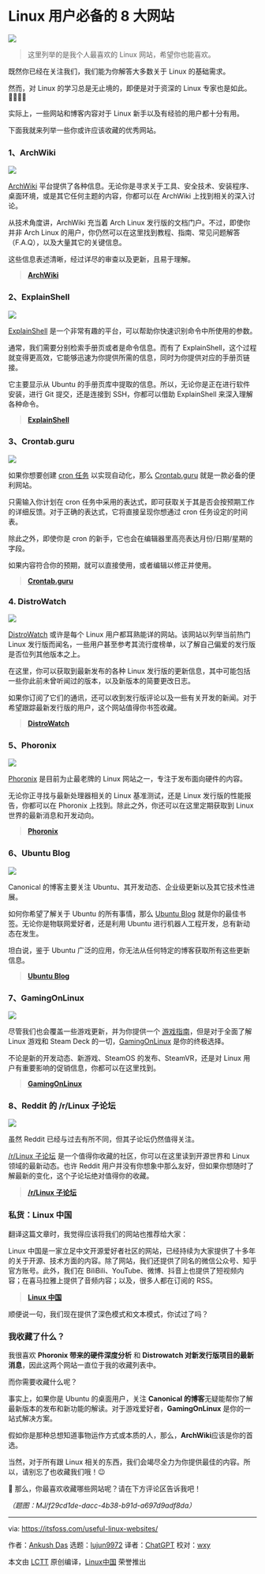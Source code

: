 [#]: subject: "8 Websites Linux Users Should Have bookmarked"
[#]: via: "https://itsfoss.com/useful-linux-websites/"
[#]: author: "Ankush Das https://itsfoss.com/author/ankush/"
[#]: collector: "lujun9972/lctt-scripts-1693450080"
[#]: translator: "ChatGPT"
[#]: reviewer: "wxy"
[#]: publisher: "wxy"
[#]: url: "https://linux.cn/article-16366-1.html"

Linux 用户必备的 8 大网站
======

![][0]

> 这里列举的是我个人最喜欢的 Linux 网站，希望你也能喜欢。

既然你已经在关注我们，我们能为你解答大多数关于 Linux 的基础需求。

然而，对 Linux 的学习总是无止境的，即便是对于资深的 Linux 专家也是如此。👨‍💻👩‍💻

实际上，一些网站和博客内容对于 Linux 新手以及有经验的用户都十分有用。

下面我就来列举一些你或许应该收藏的优秀网站。

### 1、ArchWiki

![][1]

[ArchWiki][2] 平台提供了各种信息。无论你是寻求关于工具、安全技术、安装程序、桌面环境，或是其它任何主题的内容，你都可以在 ArchWiki 上找到相关的深入讨论。

从技术角度讲，ArchWiki 充当着 Arch Linux 发行版的文档门户。不过，即使你并非 Arch Linux 的用户，你仍然可以在这里找到教程、指南、常见问题解答（F.A.Q），以及大量其它的关键信息。

这些信息表述清晰，经过详尽的审查以及更新，且易于理解。

> **[ArchWiki][2]**

### 2、ExplainShell

![][3]

[ExplainShell][4] 是一个非常有趣的平台，可以帮助你快速识别命令中所使用的参数。

通常，我们需要分别检索手册页或者是命令信息。而有了 ExplainShell，这个过程就变得更高效，它能够迅速为你提供所需的信息，同时为你提供对应的手册页链接。

它主要显示从 Ubuntu 的手册页库中提取的信息。所以，无论你是正在进行软件安装，进行 Git 提交，还是连接到 SSH，你都可以借助 ExplainShell 来深入理解各种命令。

> **[ExplainShell][4]**

### 3、Crontab.guru

![][5]

如果你想要创建 [cron 任务][6] 以实现自动化，那么 [Crontab.guru][7] 就是一款必备的便利网站。

只需输入你计划在 cron 任务中采用的表达式，即可获取关于其是否会按预期工作的详细反馈。对于正确的表达式，它将直接呈现你想通过 cron 任务设定的时间表。

除此之外，即使你是 cron 的新手，它也会在编辑器里高亮表达月份/日期/星期的字段。

如果内容符合你的预期，就可以直接使用，或者编辑以修正并使用。

> **[Crontab.guru][7]**

### 4. DistroWatch

![][9]

[DistroWatch][10] 或许是每个 Linux 用户都耳熟能详的网站。该网站以列举当前热门 Linux 发行版而闻名，一些用户甚至参考其流行度榜单，以了解自己偏爱的发行版是否位列其他版本之上。

在这里，你可以获取到最新发布的各种 Linux 发行版的更新信息，其中可能包括一些你此前未曾听闻过的版本，以及新版本的简要更改日志。

如果你订阅了它们的通讯，还可以收到发行版评论以及一些有关开发的新闻。对于希望跟踪最新发行版的用户，这个网站值得你书签收藏。

> **[DistroWatch][10]**

### 5、Phoronix

![][11]

[Phoronix][12] 是目前为止最老牌的 Linux 网站之一，专注于发布面向硬件的内容。

无论你正寻找与最新处理器相关的 Linux 基准测试，还是 Linux 发行版的性能报告，你都可以在 Phoronix 上找到。除此之外，你还可以在这里定期获取到 Linux 世界的最新消息和开发动向。

> **[Phoronix][12]**

### 6、Ubuntu Blog

![][13]

Canonical 的博客主要关注 Ubuntu、其开发动态、企业级更新以及其它技术性进展。

如何你希望了解关于 Ubuntu 的所有事情，那么 [Ubuntu Blog][14] 就是你的最佳书签。无论你是物联网爱好者，还是利用 Ubuntu 进行机器人工程开发，总有新动态在发生。

坦白说，鉴于 Ubuntu 广泛的应用，你无法从任何特定的博客获取所有这些更新信息。

> **[Ubuntu Blog][14]**

### 7、GamingOnLinux

![][15]

尽管我们也会覆盖一些游戏更新，并为你提供一个 [游戏指南][16]，但是对于全面了解 Linux 游戏和 Steam Deck 的一切，[GamingOnLinux][17] 是你的终极选择。

不论是新的开发动态、新游戏、SteamOS 的发布、SteamVR，还是对 Linux 用户有重要影响的促销信息，你都可以在这里找到。

> **[GamingOnLinux][17]**

### 8、Reddit 的 /r/Linux 子论坛

![][18]

虽然 Reddit 已经与过去有所不同，但其子论坛仍然值得关注。

[/r/Linux 子论坛][19] 是一个值得你收藏的社区，你可以在这里读到开源世界和 Linux 领域的最新动态。也许 Reddit 用户并没有你想象中那么友好，但如果你想随时了解最新的变化，这个子论坛绝对值得你的收藏。

> **[/r/Linux 子论坛][19]** 

### 私货：Linux 中国

翻译这篇文章时，我觉得应该将我们的网站也推荐给大家：

Linux 中国是一家立足中文开源爱好者社区的网站，已经持续为大家提供了十多年的关于开源、技术方面的内容。除了网站，我们还提供了同名的微信公众号、知乎官方账号。此外，我们在 BiliBili、YouTube、微博、抖音上也提供了短视频内容；在喜马拉雅上提供了音频内容；以及，很多人都在订阅的 RSS。

> **[Linux 中国][19A]**

顺便说一句，我们现在提供了深色模式和文本模式，你试过了吗？

### 我收藏了什么？

我很喜欢 **Phoronix 带来的硬件深度分析** 和 **Distrowatch 对新发行版项目的最新消息**，因此这两个网站一直位于我的收藏列表中。

而你需要收藏什么呢？

事实上，如果你是 Ubuntu 的桌面用户，关注 **Canonical 的博客**无疑能帮你了解最新版本的发布和新功能的解读。对于游戏爱好者，**GamingOnLinux** 是你的一站式解决方案。

假如你是那种总想知道事物运作方式或本质的人，那么，**ArchWiki**应该是你的首选。

当然，对于所有跟 Linux 相关的东西，我们会竭尽全力为你提供最佳的内容。所以，请别忘了也收藏我们哦！😉

💬 那么，你最喜欢收藏哪些网站呢？请在下方评论区告诉我吧！

*（题图：MJ/f29cd1de-dacc-4b38-b91d-a697d9adf8da）*

--------------------------------------------------------------------------------

via: https://itsfoss.com/useful-linux-websites/

作者：[Ankush Das][a]
选题：[lujun9972][b]
译者：[ChatGPT](https://linux.cn/lctt/ChatGPT)
校对：[wxy](https://github.com/wxy)

本文由 [LCTT](https://github.com/LCTT/TranslateProject) 原创编译，[Linux中国](https://linux.cn/) 荣誉推出

[a]: https://itsfoss.com/author/ankush/
[b]: https://github.com/lujun9972
[1]: https://itsfoss.com/content/images/2023/10/archwiki-archlinux.jpg
[2]: https://wiki.archlinux.org/
[3]: https://itsfoss.com/content/images/2023/10/explainshell.jpg
[4]: https://explainshell.com/
[5]: https://itsfoss.com/content/images/2023/10/crontab-guru.jpg
[6]: https://itsfoss.com/cron-job/
[7]: https://crontab.guru/
[8]: https://itsfoss.com/content/images/size/w256h256/2022/12/android-chrome-192x192.png
[9]: https://itsfoss.com/content/images/2023/10/distrowatch-screenshot.jpg
[10]: https://distrowatch.com/
[11]: https://itsfoss.com/content/images/2023/10/phoronix.jpg
[12]: https://www.phoronix.com/
[13]: https://itsfoss.com/content/images/2023/10/ubuntu-blog.jpg
[14]: https://ubuntu.com/blog
[15]: https://itsfoss.com/content/images/2023/10/gamingonlinux.jpg
[16]: https://itsfoss.com/linux-gaming-guide/
[17]: https://gamingonlinux.com/
[18]: https://itsfoss.com/content/images/2023/10/linux-subreddit.jpg
[19]: https://www.reddit.com/r/linux/
[19A]: https://linux.cn/
[0]: https://img.linux.net.cn/data/attachment/album/202311/10/111732lnv0n709f7n59xqv.png